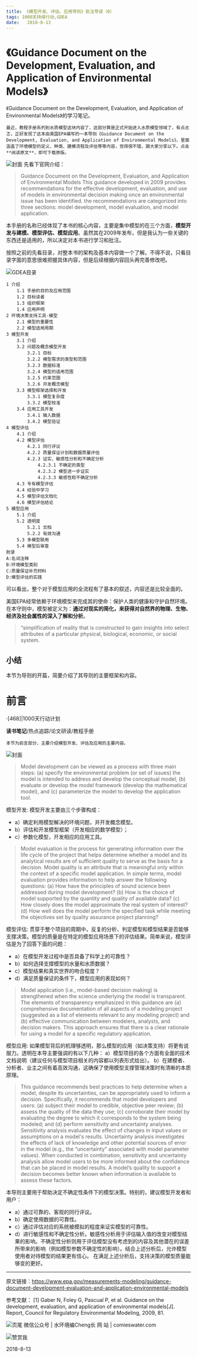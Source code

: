 ```yaml
---
title: 《模型开发、评估、应用导则》批注导读（0）
tags: 1000天持续行动,GDEA
date:   2018-8-13
---
```

# 《Guidance Document on the Development, Evaluation, and Application of Environmental Models》

《Guidance Document on the Development, Evaluation, and Application of Environmental Models》的学习笔记。


    最近，教程手册系列到水质模型这块内容了，这部分算是正式开始进入水质模型领域了，有点忐忑，正好发现了这本由美国EPA编写的一本导则《Guidance Document on the Development, Evaluation, and Application of Environmental Models》，里面涵盖了环境模型的定义、种类、建模流程及评估等等内容，觉得很不错，跟大家分享以下。点击**阅读原文**，即可下载原版。

![封面](http://comieswater-1254012817.cossh.myqcloud.com/comieswater/1534259099598.png)
先看下官网介绍：
>Guidance Document on the Development, Evaluation, and Application of Environmental Models
This guidance developed in 2009 provides recommendations for the effective development, evaluation, and use of models in environmental decision making once an environmental issue has been identified. the recommendations are categorized into three sections: model development, model evaluation, and model application. 

本手册的名称已经体现了本书的核心内容，主要是集中模型的在三个方面，**模型开发与建模、模型评估、模型应用**。虽然其在2009年发布，但是我认为一些关键的东西还是适用的，所以决定对本书进行学习和批注。

按照之前的先看目录，对整本书的架构及基本内容做一个了解。不得不说，只看目录字面的意思很难把握具体内容，但是后续根据内容回头再完善修改吧。

![GDEA目录](http://comieswater-1254012817.cossh.myqcloud.com/comieswater/1534261280177.png)

```mindmap!
1 介绍
	1.1 手册的目的及应用范围
	1.2 目标读者
	1.3 组织框架
	1.4 应用声明
2 环境决策支持工具-模型
	2.1 模型的重要性
	2.2 模型适用周期
3 模型开发
	3.1 介绍
	3.2 问题及概念模型开发
		3.2.1 目标
		3.2.2 模型需求的类型和范围
		3.2.3 数据标准
		3.2.4 模型的适用范围
		3.2.5 约束范围
		3.2.6 开发概念模型
	3.3 模型框架选择和开发
		3.3.1 模型复杂度
		3.3.2 模型校准
	3.4 应用工具开发
		3.4.1 输入数据
		3.4.2 模型验证
4 模型评估
	4.1 介绍
	4.2 模型评估
		4.2.1 同行评议
		4.2.2 质量保证计划和数据质量评估
		4.2.3 证实、敏感性分析和不确定分析
			4.2.3.1 不确定的类型
			4.2.3.2 模型进一步证实
			4.2.3.3 敏感性和不确定分析
	4.3 专有模型评估
	4.4 经验中学习
	4.5 模型评估文档化
	4.6 模型评估结论
5 模型应用
	5.1 介绍
	5.2 透明度
		5.2.1 文档
		5.2.2 有效沟通
	5.3 多模型联用
	5.4 模型后审查
附录
A:名词注释
B:环境模型类别
C:质量保证补充材料
D:模型评估的实践
```

可以看出，整个对于模型应用的全流程有了基本的叙述，内容还是比较全面的。

美国EPA经常依赖于环境模型来完成其的使命：保护人类的健康和守护自然环境。在本守则中，模型被定义为：**通过对现实的简化，来获得对自然界的物理、生物、经济及社会属性的深入了解和分析**。
>  “simplification of reality that is constructed to gain insights into select attributes of a particular physical, biological, economic, or social system.

## 小结
本节为导则的开篇，简要介绍了其导则的主要框架和内容。

# 前言

·[468]|1000天行动计划

**读书笔记**/热点追踪/论文研读/教程手册
    

```
本节为前言部分，主要介绍模型开发、评估及应用的主要内容。
```

![封面](http://comieswater-1254012817.cossh.myqcloud.com/comieswater/1534259099598.png)

> Model development can be viewed as a process with three main steps: (a) specify the environmental
> problem (or set of issues) the model is intended to address and develop the conceptual model, (b)
> evaluate or develop the model framework (develop the mathematical model), and (c) parameterize the
> model to develop the application tool. 

模型开发:
模型开发主要由三个步骤构成：

- a）确定利用模型解决的环境问题，并开发概念模型。
- b）评估和开发模型框架（开发相应的数学模型）；
- c）参数化模型，开发相应的应用工具。

> Model evaluation is the process for generating information over the life cycle of the project that helps
> determine whether a model and its analytical results are of sufficient quality to serve as the basis for a
> decision. Model quality is an attribute that is meaningful only within the context of a specific model
> application. In simple terms, model evaluation provides information to help answer the following
> questions: (a) How have the principles of sound science been addressed during model development? (b)
> How is the choice of model supported by the quantity and quality of available data? (c) How closely does
> the model approximate the real system of interest? (d) How well does the model perform the specified
> task while meeting the objectives set by quality assurance project planning? 

模型评估:
贯穿于整个项目的周期中，反复的分析、判定模型和模型结果是否能够支撑决策。模型的质量是在特定的模型应用场景下的评估结果。简单来说，模型评估是为了回答下面的问题：

- a）在模型开发过程中是否具备了科学上的可靠性？
- b）如何选择支撑模型的水量和水质数据？
- c）模型结果和真实世界的吻合程度？
- d）满足质量保证的条件下，模型应用的表现如何？

> Model application (i.e., model-based decision making) is strengthened when the science underlying the
> model is transparent. The elements of transparency emphasized in this guidance are (a) comprehensive
> documentation of all aspects of a modeling project (suggested as a list of elements relevant to any
> modeling project) and (b) effective communication between modelers, analysts, and decision makers.
> This approach ensures that there is a clear rationale for using a model for a specific regulatory
> application. 

模型应用:
如果模型背后的机理够透明，那么模型的应用（如决策支持）将更有说服力。透明在本导主要强调的有以下几种：
a）模型项目的各个方面有全面的技术文档说明（建议任何与模型项目相关的内容都以列表形式给出）。
b）在建模者、分析者、业主之间有着高效沟通，这确保了使用模型支撑管理决策时有清晰的本质原理。

> This guidance recommends best practices to help determine when a model, despite its uncertainties, can
> be appropriately used to inform a decision. Specifically, it recommends that model developers and users:
> (a) subject their model to credible, objective peer review; (b) assess the quality of the data they use; (c)
> corroborate their model by evaluating the degree to which it corresponds to the system being modeled;
> and (d) perform sensitivity and uncertainty analyses. Sensitivity analysis evaluates the effect of changes
> in input values or assumptions on a model's results. Uncertainty analysis investigates the effects of lack
> of knowledge and other potential sources of error in the model (e.g., the “uncertainty” associated with
> model parameter values). When conducted in combination, sensitivity and uncertainty analysis allow
> model users to be more informed about the confidence that can be placed in model results. A model’s
> quality to support a decision becomes better known when information is available to assess these factors. 

本导则主要用于帮助决定不确定性条件下的模型决策。特别的，建议模型开发者和用户：

- a）通过可靠的、客观的同行评议。
- b）确定使用数据的可靠性。
- c）通过评估对应的系统被模拟的程度来证实模型的可靠性。
- d）进行敏感性和不确定性分析。敏感性分析用于评估输入值的改变对模型结果的影响。不确定性分析则用于评估模型没有考虑到的内容及其他潜在的误差所带来的影响（例如模型参数不确定性的影响）。结合上述分析后，允许模型使用者对待模型的结果更有信心。
  在满足上述分析后，支持决策的模型质量能够变的更好。

---

原文链接：https://www.epa.gov/measurements-modeling/guidance-document-development-evaluation-and-application-environmental-models

参考文献：
[1] Gaber N, Foley G, Pascual P, et al. Guidance on the development, evaluation, and application of environmental models[J]. Report, Council for Regulatory Environmental Modeling, 2009, 81.


![页尾](http://comieswater-1254012817.cossh.myqcloud.com/页尾识别new-2017-09-22.png)
微信公众号 | 水环境编Cheng长
网          站 | comieswater.com


![赞赏我](http://comieswater-1254012817.cossh.myqcloud.com/IMG_3077.JPG)

 2018-8-13
